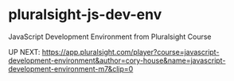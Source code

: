 # pluralsight-js-dev-env

JavaScript Development Environment from Pluralsight Course

UP NEXT: https://app.pluralsight.com/player?course=javascript-development-environment&author=cory-house&name=javascript-development-environment-m7&clip=0
